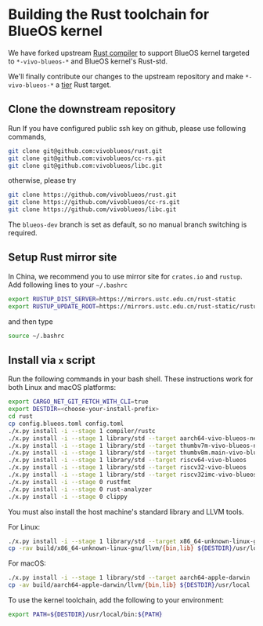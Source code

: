 # Building the Rust toolchain for BlueOS kernel

We have forked upstream [Rust compiler](https://github.com/rust-lang/rust.git) to support BlueOS kernel
targeted to `*-vivo-blueos-*` and BlueOS kernel's Rust-std.

We'll finally contribute our changes to the upstream repository and make `*-vivo-blueos-*`
a [tier](https://doc.rust-lang.org/rustc/target-tier-policy.html) Rust target.

## Clone the downstream repository
Run
If you have configured public ssh key on github, please use following commands,

```bash
git clone git@github.com:vivoblueos/rust.git  
git clone git@github.com:vivoblueos/cc-rs.git  
git clone git@github.com:vivoblueos/libc.git
```  
otherwise, please try
```bash
git clone https://github.com/vivoblueos/rust.git  
git clone https://github.com/vivoblueos/cc-rs.git  
git clone https://github.com/vivoblueos/libc.git 
```
The `blueos-dev` branch is set as default, so no manual branch switching is required.

## Setup Rust mirror site
In China, we recommend you to use mirror site for `crates.io` and `rustup`. Add following lines to your `~/.bashrc`
```bash
export RUSTUP_DIST_SERVER=https://mirrors.ustc.edu.cn/rust-static
export RUSTUP_UPDATE_ROOT=https://mirrors.ustc.edu.cn/rust-static/rustup
```
and then type
```bash
source ~/.bashrc
```

## Install via `x` script
Run the following commands in your bash shell. These instructions work for both Linux and macOS platforms:
```bash
export CARGO_NET_GIT_FETCH_WITH_CLI=true
export DESTDIR=<choose-your-install-prefix>
cd rust
cp config.blueos.toml config.toml
./x.py install -i --stage 1 compiler/rustc
./x.py install -i --stage 1 library/std --target aarch64-vivo-blueos-newlib
./x.py install -i --stage 1 library/std --target thumbv7m-vivo-blueos-newlibeabi
./x.py install -i --stage 1 library/std --target thumbv8m.main-vivo-blueos-newlibeabihf
./x.py install -i --stage 1 library/std --target riscv64-vivo-blueos
./x.py install -i --stage 1 library/std --target riscv32-vivo-blueos
./x.py install -i --stage 1 library/std --target riscv32imc-vivo-blueos
./x.py install -i --stage 0 rustfmt
./x.py install -i --stage 0 rust-analyzer
./x.py install -i --stage 0 clippy
```

You must also install the host machine's standard library and LLVM tools.

For Linux:
```bash
./x.py install -i --stage 1 library/std --target x86_64-unknown-linux-gnu
cp -rav build/x86_64-unknown-linux-gnu/llvm/{bin,lib} ${DESTDIR}/usr/local
```

For macOS:
```bash
./x.py install -i --stage 1 library/std --target aarch64-apple-darwin
cp -av build/aarch64-apple-darwin/llvm/{bin,lib} ${DESTDIR}/usr/local
```

To use the kernel toolchain, add the following to your environment:
```bash
export PATH=${DESTDIR}/usr/local/bin:${PATH}
```
